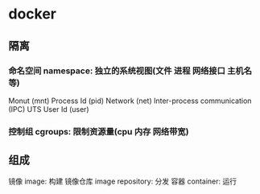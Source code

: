 # docker

## 隔离
### 命名空间 namespace: 独立的系统视图(文件 进程 网络接口 主机名等)
Monut (mnt)
Process Id (pid)
Network (net)
Inter-process communication (IPC)
UTS
User Id (user)
### 控制组 cgroups: 限制资源量(cpu 内存 网络带宽)

## 组成
镜像 image: 构建
镜像仓库 image repository: 分发
容器 container: 运行


